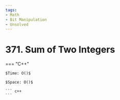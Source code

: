 ```yaml
---
tags:
- Math
- Bit Manipulation
- Unsolved
---
```



# 371. Sum of Two Integers

=== "C++"

    $Time: O()$

    $Space: O()$

    ``` c++
    ```